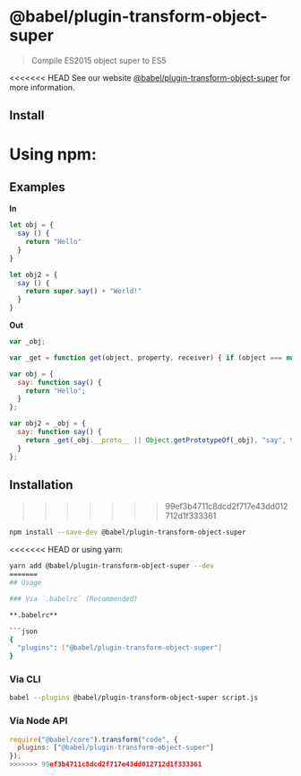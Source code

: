 # @babel/plugin-transform-object-super

> Compile ES2015 object super to ES5

<<<<<<< HEAD
See our website [@babel/plugin-transform-object-super](https://babeljs.io/docs/en/next/babel-plugin-transform-object-super.html) for more information.

## Install

Using npm:
=======
## Examples

**In**

```javascript
let obj = {
  say () {
    return "Hello"
  }
}

let obj2 = {
  say () {
    return super.say() + "World!"
  }
}
```

**Out**

```javascript
var _obj;

var _get = function get(object, property, receiver) { if (object === null) object = Function.prototype; var desc = Object.getOwnPropertyDescriptor(object, property); if (desc === undefined) { var parent = Object.getPrototypeOf(object); if (parent === null) { return undefined; } else { return get(parent, property, receiver); } } else if ("value" in desc) { return desc.value; } else { var getter = desc.get; if (getter === undefined) { return undefined; } return getter.call(receiver); } };

var obj = {
  say: function say() {
    return "Hello";
  }
};

var obj2 = _obj = {
  say: function say() {
    return _get(_obj.__proto__ || Object.getPrototypeOf(_obj), "say", this).call(this) + "World!";
  }
};
```

## Installation
>>>>>>> 99ef3b4711c8dcd2f717e43dd012712d1f333361

```sh
npm install --save-dev @babel/plugin-transform-object-super
```

<<<<<<< HEAD
or using yarn:

```sh
yarn add @babel/plugin-transform-object-super --dev
=======
## Usage

### Via `.babelrc` (Recommended)

**.babelrc**

```json
{
  "plugins": ["@babel/plugin-transform-object-super"]
}
```

### Via CLI

```sh
babel --plugins @babel/plugin-transform-object-super script.js
```

### Via Node API

```javascript
require("@babel/core").transform("code", {
  plugins: ["@babel/plugin-transform-object-super"]
});
>>>>>>> 99ef3b4711c8dcd2f717e43dd012712d1f333361
```
